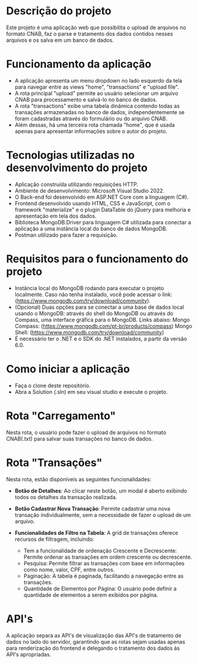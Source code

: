 # Descrição do projeto

Este projeto é uma aplicação web que possibilita o upload de arquivos no formato CNAB, faz o parse e tratamento dos dados contidos nesses arquivos e os salva em um banco de dados.

# Funcionamento da aplicação

- A aplicação apresenta um menu dropdown no lado esquerdo da tela para navegar entre as views "home", "transactions" e "upload file".
- A rota principal "upload" permite ao usuário selecionar um arquivo CNAB para processamento e salvá-lo no banco de dados.
- A rota "transactions" exibe uma tabela dinâmica contendo todas as transações armazenadas no banco de dados, independentemente se foram cadastradas através do formulário ou do arquivo CNAB.
- Além dessas, há uma terceira rota chamada "home", que é usada apenas para apresentar informações sobre o autor do projeto.

# Tecnologias utilizadas no desenvolvimento do projeto

- Aplicação construída utilizando requisições HTTP.
- Ambiente de desenvolvimento: Microsoft Visual Studio 2022.
- O Back-end foi desenvolvido em ASP.NET Core com a linguagem (C#).
- Frontend desenvolvido usando HTML, CSS e JavaScript, com o framework "materialize" e o plugin DataTable do jQuery para melhoria e apresentação em tela dos dados.
- Biblioteca MongoDB.Driver para linguagem C# utilizada para conectar a aplicação a uma instância local do banco de dados MongoDB.
- Postman utilizado para fazer a requisição.

# Requisitos para o funcionamento do projeto

- Instância local do MongoDB rodando para executar o projeto localmente.
Caso não tenha instalado, você pode acessar o link: (https://www.mongodb.com/try/download/community).
- (Opcional) Duas opções para se conectar a uma base de dados local usando o MongoDB: através do shell do MongoDB ou através do Compass, uma interface gráfica para o MongoDB. Links abaixo:
    Mongo Compass: (https://www.mongodb.com/pt-br/products/compass)
    Mongo Shell: (https://www.mongodb.com/try/download/community)
- É necessário ter o .NET e o SDK do .NET instalados, a partir da versão 6.0.

# Como iniciar a aplicação

- Faça o clone deste repositório.
- Abra a Solution (.sln) em seu visual studio e execute o projeto.

# Rota "Carregamento"

Nesta rota, o usuário pode fazer o upload de arquivos no formato CNAB(.txt) para salvar suas transações no banco de dados.

# Rota "Transações"

Nesta rota, estão disponíveis as seguintes funcionalidades:

- **Botão de Detalhes**: Ao clicar neste botão, um modal é aberto exibindo todos os detalhes da transação realizada.

- **Botão Cadastrar Nova Transação**: Permite cadastrar uma nova transação individualmente, sem a necessidade de fazer o upload de um arquivo.

- **Funcionalidades de Filtro na Tabela**: A grid de transações oferece recursos de filtragem, incluindo:
    - Tem a funcionalidade de ordenação Crescente e Decrescente: Permite ordenar as transações em ordem crescente ou decrescente.
    - Pesquisa: Permite filtrar as transações com base em informações como nome, valor, CPF, entre outros.
    - Paginação: A tabela é paginada, facilitando a navegação entre as transações.
    - Quantidade de Elementos por Página: O usuário pode definir a quantidade de elementos a serem exibidos por página.

# API's

A aplicação separa as API's de visualização das API's de tratamento de dados no lado do servidor, garantindo que as rotas sejam usadas apenas para renderização do frontend e delegando o tratamento dos dados às API's apropriadas.
